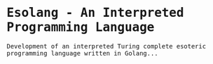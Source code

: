 <h1><samp>Esolang - An Interpreted Programming Language</samp></h1> 

<samp align= "center">Development of an interpreted Turing complete esoteric programming language written in Golang...</samp>

